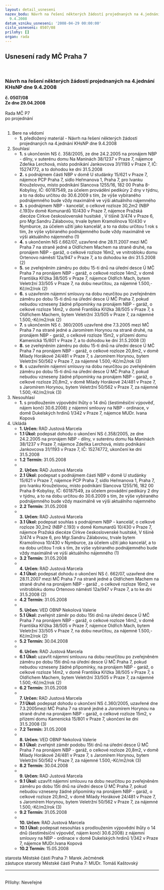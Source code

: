 ```yaml
---
layout: detail_usneseni
nazev_bodu: Návrh na řešení některých žádostí projednaných na 4.jednání KHsNP dne
  9.4.2008
datum_vzniku_usneseni: '2008-04-29 00:00:00'
cislo_usneseni: 0507/08
prilohy: []
organ: rada
---
```

<div id="ucUsn_pList" class="usn">
	<span><h2>Usnesení rady MČ Praha 7 </h2>
<br></span><div class="standBody">
<span><h3>Návrh na řešení některých žádostí projednaných na 4.jednání KHsNP dne 9.4.2008</h3></span><div class="center">
		<strong>č. 0507/08</strong><br>
	</div>
<div class="center">
		<strong>Ze dne 29.04.2008</strong><br><br>
	</div>Rada MČ P7<br> po projednání<br><br><ol>
<li>Bere na vědomí<ul><li>
<strong>1.</strong> předložený materiál - Návrh na řešení některých žádostí projednaných na 4.jednání KHsNP dne 9.4.2008</li></ul>
</li>
<li>Souhlasí<ul>
<li>
<strong>1.</strong> s ukončením NS č. 358/2005, ze dne 24.2.2005 na pronájem NBP - dílny, v suterénu domu Na Maninách 38/1237 v Praze 7, nájemce Zdeňka Lerchová, místo podnikání Jankovcova 31/1193 v Praze 7, IČ: 15274772, a to dohodou ke dni 31.5.2008</li>
<li>
<strong>2.</strong> s podnájmem části NBP v domě U studánky 15/621 v Praze 7, nájemce PCP Praha 7, sídlo Heřmanova 1, Praha 7,  pro Ivanku Krouželovou, místo podnikání Slancova 1255/16, 182 00 Praha 8-Kobylisy,   IČ: 60187549, za účelem provádění pedikúry 2 dny v týdnu, a to na dobu určitou do 30.6.2009 s tím, že výše vybíraného podnájemného bude vždy maximálně ve výši aktuálního nájemného </li>
<li>
<strong>3.</strong> s podnájmem NBP - kancelář, o celkové rozloze 30,2m2 (NBP č.193)v domě  Komunardů 10/430 v Praze 7, nájemce Pražská diecéze Církve československé husitské , V tišině 3/474 v Praze 6,  pro Mgr.Sandru Zálabovou, trvale bytem Kramolínova 10/430 v Nymburce, za účelem užití jako kancelář, a to na dobu určitou 1 rok s tím, že výše vybíraného podnájemného bude vždy maximálně ve výši aktuálního nájemného (1)</li>
<li>
<strong>4.</strong> s ukončením NS č.662/07, uzavřené dne 28.11.2007 mezi MČ Praha 7 na straně jedné a Oldřichem Machem na straně druhé, na pronájem NBP - garáž, o celkové rozloze 16m2, ve vnitrobloku  domu Ortenovo náměstí 12a/947 v Praze 7, a to dohodou ke dni 31.5.2008 (2)</li>
<li>
<strong>5.</strong> se zveřejněním záměru po dobu 15-ti dnů na úřední desce Ú MČ Praha 7 na pronájem NBP - garáž, o celkové rozloze 14m2, v domě Františka Křížka 38/505 v Praze 7, nájemce Oldřich Mach,  bytem Veletržní 33/505 v Praze 7, na dobu neurčitou, za nájemné 1.500,-Kč/m2/rok (2) </li>
<li>
<strong>6.</strong> s uzavřením nájemní smlouvy  na dobu neurčitou po zveřejněném záměru po dobu 15-ti dnů na úřední desce Ú MČ Praha 7, pokud nebudou vzneseny žádné připomínky na pronájem NBP - garáž, o celkové rozloze  14m2,  v domě Františka Křížka  38/505 v Praze 7,  s Oldřichem Machem, bytem  Veletržní 33/505 v Praze 7, za nájemné 1.500,-Kč/m2/rok  (2)</li>
<li>
<strong>7.</strong> s ukončením NS č. 360/2005 uzavřené dne 7.3.2005 mezi MČ Praha 7 na straně jedné a Jaromírem Horynou na straně druhé,  na pronájem NBP - garáž, o celkové rozloze 15m2, v přízemí domu  Kamenická 15/801 v Praze 7, a to dohodou ke dni 31.5.2008 (3)</li>
<li>
<strong>8.</strong> se zveřejněním záměru po dobu 15-ti dnů na úřední desce Ú MČ Praha 7 na pronájem NBP - garáž, o celkové rozloze 20,8m2, v domě Milady Horákové 24/481 v Praze 7,  s Jaromírem Horynou, bytem Veletržní 50/562 v Praze 7, za nájemné 1.500,-Kč/m2/rok (3)</li>
<li>
<strong>9.</strong> s uzavřením nájemní smlouvy na dobu neurčitou po zveřejněném záměru po dobu 15-ti dnů na úřední desce Ú MČ Praha 7, pokud nebudou vzneseny žádné připomínky na pronájem NBP - garáž, o celkové rozloze 20,8m2,  v domě Milady Horákové 24/481 v Praze 7, s Jaromírem Horynou, bytem Veletržní 50/562 v Praze 7, za nájemné 1.500,-Kč/m2/rok (3)  </li>
</ul>
</li>
<li>Nesouhlasí<ul><li>
<strong>1.</strong> s prodloužením výpovědní lhůty o 14 dnů (šestiměsíční výpověď, nájem končí 30.6.2008) z nájemní smlouvy na NBP - ordinace, v domě Dukelských hrdinů 1/342 v Praze 7, nájemce MUDr. Ivana Kopová             </li></ul>
</li>
<li>Ukládá<ul>
<li>
<strong>1. Určen: </strong>RAD Justová Marcela</li>
<li>
<strong>1.1 Úkol: </strong>podepsat dohodu o ukončení  NS č.358/2005, ze dne 24.2.2005 na pronájem NBP - dílny, v suterénu domu Na Maninách 38/1237 v  Praze 7, nájemce Zdeňka Lerchová, místo podnikání Jankovcova 31/1193 v Praze 7, IČ: 15274772, ukončení ke dni 31.5.2008</li>
<li>
<strong>1.2 Termín: </strong>31.05.2008</li>
<li>
<strong><br>2. Určen: </strong>RAD Justová Marcela</li>
<li>
<strong>2.1 Úkol: </strong>podepsat s podnájmem části NBP v domě U studánky 15/621 v Praze 7, nájemce PCP Praha 7, sídlo Heřmanova 1, Praha 7,  pro Ivanku Krouželovou, místo podnikání Slancova 1255/16, 182 00 Praha 8-Kobylisy,   IČ: 60187549, za účelem provádění pedikúry 2 dny v týdnu, a to na dobu určitou do 30.6.2009 s tím, že výše vybíraného podnájemného bude vždy maximálně ve výši aktuálního nájemného </li>
<li>
<strong>2.2 Termín: </strong>31.05.2008</li>
<li>
<strong><br>3. Určen: </strong>RAD Justová Marcela</li>
<li>
<strong>3.1 Úkol: </strong>podepsat souhlas s podnájmem NBP - kancelář, o celkové rozloze 30,2m2 (NBP č.193) v domě Komunardů 10/430 v Praze 7, nájemce Pražská diecéze Církve československé husitské, V tišině 3/474 v Praze 6, pro Mgr.Sandru Zálabovou, trvale bytem Kramolínova 10/430 v Nymburce, za účelem užití jako kancelář, a to na dobu určitou 1 rok s tím, že výše vybíraného podnájemného bude vždy maximálně ve výši aktuálního nájemného (1)</li>
<li>
<strong>3.2 Termín: </strong>31.05.2008</li>
<li>
<strong><br>4. Určen: </strong>RAD Justová Marcela</li>
<li>
<strong>4.1 Úkol: </strong>podepsat dohodu o ukončení NS č. 662/07, uzavřené dne 28.11.2007 mezi MČ Praha 7 na straně jedné a Oldřichem Machem  na straně druhé na pronájem NBP - garáž , o celkové rozloze 16m2, ve vnitrobloku domu Ortenovo náměstí 12a/947 v Praze 7, a to  ke dni 31.5.2008 (2)</li>
<li>
<strong>4.2 Termín: </strong>31.05.2008</li>
<li>
<strong><br>5. Určen: </strong>VED OBNP Nekolová Valerie</li>
<li>
<strong>5.1 Úkol: </strong>zveřejnit záměr po dobu 15ti dnů na úřední desce Ú MČ Praha 7 na pronájem NBP - garáž, o celkové rozloze 14m2, v domě Františka Křížka 38/505 v Praze 7, nájemce Oldřich Mach, bytem Veletržní 33/505 v Praze 7, na dobu neurčitou, za nájemné 1.500,-Kč/m2/rok (2)</li>
<li>
<strong>5.2 Termín: </strong>30.04.2008</li>
<li>
<strong><br>6. Určen: </strong>RAD Justová Marcela</li>
<li>
<strong>6.1 Úkol: </strong>uzavřít nájemní smlouvu na dobu neurčitou po zveřejněném záměru po dobu 15ti dnů na úřední desce Ú MČ Praha 7, pokud nebudou vzneseny žádné připomínky, na pronájem NBP - garáž, o celkové rozloze 14m2, v domě Františka Křížka 38/505 v Praze 7, s Oldřichem Machem, bytem Veletržní 33/505 v Praze 7, za nájemné 1.500,-Kč/m2/rok (2)</li>
<li>
<strong>6.2 Termín: </strong>31.05.2008</li>
<li>
<strong><br>7. Určen: </strong>RAD Justová Marcela</li>
<li>
<strong>7.1 Úkol: </strong>podepsat dohodu o ukončení NS č.360/2005, uzavřené dne 7.3.2005mezi MČ Praha 7 na straně jedné a Joromírem Horynou na straně druhé na pronájem NBP - garáž, o celkové rozloze  15m2, v přízemí domu Kamenická 15/801 v Praze 7, ukončení ke dni 31.5.2008 (3)</li>
<li>
<strong>7.2 Termín: </strong>31.05.2008</li>
<li>
<strong><br>8. Určen: </strong>VED OBNP Nekolová Valerie</li>
<li>
<strong>8.1 Úkol: </strong>zveřejnit záměr podobu 15ti dnů na úřední desce Ú MČ Praha 7 na pronájem NBP - garáž, o celkové rozloze 20,8m2, v domě  Milady Horákové 24/481 v Praze 7, s Jaromírem Horynou, bytem Veletržní 50/562 v Praze 7, za nájemné 1.500,-Kč/m2/rok (3)</li>
<li>
<strong>8.2 Termín: </strong>30.04.2008</li>
<li>
<strong><br>9. Určen: </strong>RAD Justová Marcela</li>
<li>
<strong>9.1 Úkol: </strong>uzavřít nájemní smlouvu na dobu neurčitou po zveřejněném záměru po dobu 15ti dnů na úřední desce Ú MČ Praha 7, pokud nebudou vzneseny žádné připomínky  na pronájem NBP - garáž, o celkové rozloze 20,8m2, v domě Milady Horákové 24/481 v Praze 7, s Jaromírem Horynou, bytem Veletržní 50/562 v Praze 7,  za nájemné 1.500,-Kč/m2/rok (3)</li>
<li>
<strong>9.2 Termín: </strong>31.05.2008</li>
<li>
<strong><br>10. Určen: </strong>RAD Justová Marcela</li>
<li>
<strong>10.1 Úkol: </strong>podepsat nesouhlas s prodloužením výpovědní lhůty o 14 dnů (šestiměsíční výpověď, nájem končí 30.6.2008) z nájemní smlouvy na NBP - ordinace v domě Dukelských hrdinů 1/342 v Praze 7, nájemce MUDr.Ivana Kopová </li>
<li>
<strong>10.2 Termín: </strong>15.05.2008</li>
</ul>
</li>
</ol>starosta Městské části Praha 7: Marek Ječmének<br>zástupce starosty Městské části Praha 7: MUDr. Tomáš Kaštovský <hr>
<br>Přílohy: Neveřejné</div>
</div>